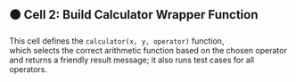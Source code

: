 ## 🟠 Cell 2: Build Calculator Wrapper Function

This cell defines the `calculator(x, y, operator)` function,  
which selects the correct arithmetic function based on the chosen operator  
and returns a friendly result message; it also runs test cases for all operators.

